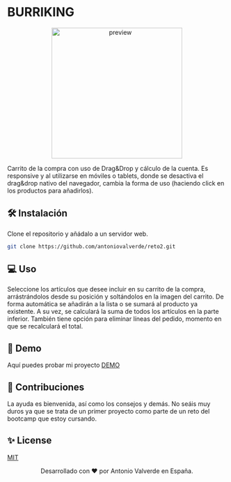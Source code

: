 # BURRIKING

<p align="center">
  <img src="/images/preview.jpg" width="300" alt="preview">
</p>

Carrito de la compra con uso de Drag&Drop y cálculo de la cuenta. Es responsive y al utilizarse en móviles o tablets, donde se desactiva el drag&drop nativo del navegador, cambia la forma de uso (haciendo click en los productos para añadirlos).

## 🛠️ Instalación

Clone el repositorio y añádalo a un servidor web.

```bash
git clone https://github.com/antoniovalverde/reto2.git
```

## 💻 Uso

Seleccione los artículos que desee incluir en su carrito de la compra, arrástrándolos desde su posición
y soltándolos en la imagen del carrito. De forma automática se añadirán a la lista o se sumará al
producto ya existente. A su vez, se calculará la suma de todos los artículos en la parte inferior.
También tiene opción para eliminar líneas del pedido, momento en que se recalculará el total.

## 🚀 Demo 

Aquí puedes probar mi proyecto [DEMO](https://antoniovalverde.github.io/reto2/)


## 🍰 Contribuciones
La ayuda es bienvenida, así como los consejos y demás. No seáis muy duros ya que se trata de un primer proyecto como parte de un reto del bootcamp que estoy cursando.



## ✨ License
[MIT](https://choosealicense.com/licenses/mit/)



<p align="center">
Desarrollado con ❤️ por Antonio Valverde en España. 
</p>

